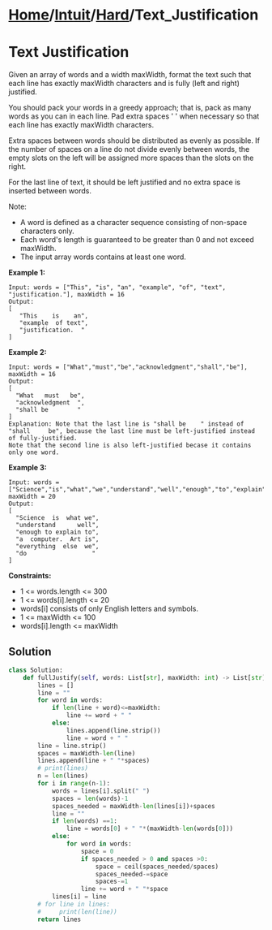 # [Home](./../..)/[Intuit](./..)/[Hard](./)/Text_Justification
<h1>Text Justification</h1>

<p>
Given an array of words and a width maxWidth, format the text such that each line has exactly maxWidth characters and is fully (left and right) justified.

You should pack your words in a greedy approach; that is, pack as many words as you can in each line. Pad extra spaces ' ' when necessary so that each line has exactly maxWidth characters.

Extra spaces between words should be distributed as evenly as possible. If the number of spaces on a line do not divide evenly between words, the empty slots on the left will be assigned more spaces than the slots on the right.

For the last line of text, it should be left justified and no extra space is inserted between words.

Note:

- A word is defined as a character sequence consisting of non-space characters only.
- Each word's length is guaranteed to be greater than 0 and not exceed maxWidth.
- The input array words contains at least one word.

</p>

<b>Example 1:</b>

    Input: words = ["This", "is", "an", "example", "of", "text", "justification."], maxWidth = 16
    Output:
    [
       "This    is    an",
       "example  of text",
       "justification.  "
    ]
    
<b>Example 2:</b>

    Input: words = ["What","must","be","acknowledgment","shall","be"], maxWidth = 16
    Output:
    [
      "What   must   be",
      "acknowledgment  ",
      "shall be        "
    ]
    Explanation: Note that the last line is "shall be    " instead of "shall     be", because the last line must be left-justified instead of fully-justified.
    Note that the second line is also left-justified becase it contains only one word.
    
<b>Example 3:</b>

    Input: words = ["Science","is","what","we","understand","well","enough","to","explain","to","a","computer.","Art","is","everything","else","we","do"], maxWidth = 20
    Output:
    [
      "Science  is  what we",
      "understand      well",
      "enough to explain to",
      "a  computer.  Art is",
      "everything  else  we",
      "do                  "
    ]

<b>Constraints:</b>

- 1 <= words.length <= 300
- 1 <= words[i].length <= 20
- words[i] consists of only English letters and symbols.
- 1 <= maxWidth <= 100
- words[i].length <= maxWidth

<h2>Solution</h2>

```python
class Solution:
    def fullJustify(self, words: List[str], maxWidth: int) -> List[str]:
        lines = []
        line = ""
        for word in words:
            if len(line + word)<=maxWidth:
                line += word + " "
            else:
                lines.append(line.strip())
                line = word + " "
        line = line.strip()
        spaces = maxWidth-len(line)
        lines.append(line + " "*spaces)
        # print(lines)
        n = len(lines)
        for i in range(n-1):
            words = lines[i].split(" ")
            spaces = len(words)-1
            spaces_needed = maxWidth-len(lines[i])+spaces
            line = ""
            if len(words) ==1:
                line = words[0] + " "*(maxWidth-len(words[0]))
            else:
                for word in words:
                    space = 0
                    if spaces_needed > 0 and spaces >0:
                        space = ceil(spaces_needed/spaces)
                        spaces_needed-=space
                        spaces-=1
                    line += word + " "*space
            lines[i] = line
        # for line in lines:
        #     print(len(line))
        return lines
```
